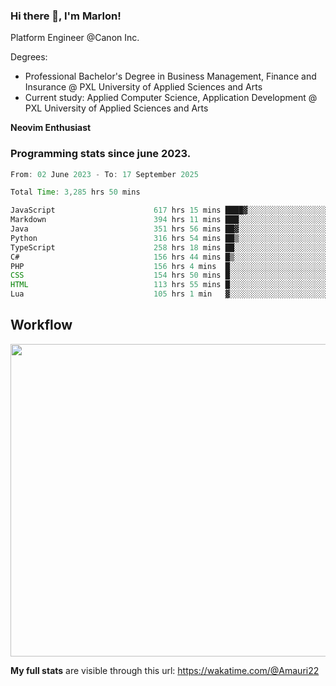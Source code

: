 
### Hi there 👋, I'm Marlon!

Platform Engineer @Canon Inc.

Degrees: 
- Professional Bachelor's Degree in Business Management, Finance and Insurance @ PXL University of Applied Sciences and Arts
- Current study: Applied Computer Science, Application Development @ PXL University of Applied Sciences and Arts

**Neovim Enthusiast**

### Programming stats since june 2023.
<!--START_SECTION:waka-->

```java
From: 02 June 2023 - To: 17 September 2025

Total Time: 3,285 hrs 50 mins

JavaScript                      617 hrs 15 mins ████▓░░░░░░░░░░░░░░░░░░░░   18.38 %
Markdown                        394 hrs 11 mins ███░░░░░░░░░░░░░░░░░░░░░░   11.74 %
Java                            351 hrs 56 mins ██▓░░░░░░░░░░░░░░░░░░░░░░   10.48 %
Python                          316 hrs 54 mins ██▒░░░░░░░░░░░░░░░░░░░░░░   09.44 %
TypeScript                      258 hrs 18 mins ██░░░░░░░░░░░░░░░░░░░░░░░   07.69 %
C#                              156 hrs 44 mins █▒░░░░░░░░░░░░░░░░░░░░░░░   04.67 %
PHP                             156 hrs 4 mins  █░░░░░░░░░░░░░░░░░░░░░░░░   04.65 %
CSS                             154 hrs 50 mins █░░░░░░░░░░░░░░░░░░░░░░░░   04.61 %
HTML                            113 hrs 55 mins █░░░░░░░░░░░░░░░░░░░░░░░░   03.39 %
Lua                             105 hrs 1 min   ▓░░░░░░░░░░░░░░░░░░░░░░░░   03.13 %
```

<!--END_SECTION:waka-->

## Workflow
<a href="https://wakatime.com"><img width="750" height="500" src="https://wakatime.com/share/@Amauri22/c9755ad7-b574-44e4-a9ee-ddb3582724ea.png" /></a>

**My full stats** are visible through this url: https://wakatime.com/@Amauri22
